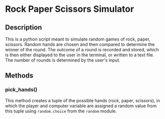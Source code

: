 # Rock Paper Scissors Simulator

## Description
This is a python script meant to simulate random games of rock, paper, scissors. Random hands are chosen and then compared to determine the winner of the round. The outcome of a round is recorded and stored, which is then either displayed to the user in the terminal, or written to a text file. The number of rounds is determined by the user's input.

## Methods
### pick_hands()
This method creates a tuple of the possible hands (rock, paper, scissors), in which the player and computer variable are assigned a random value from this tuple using `random.choice` from the `random` module.
 
